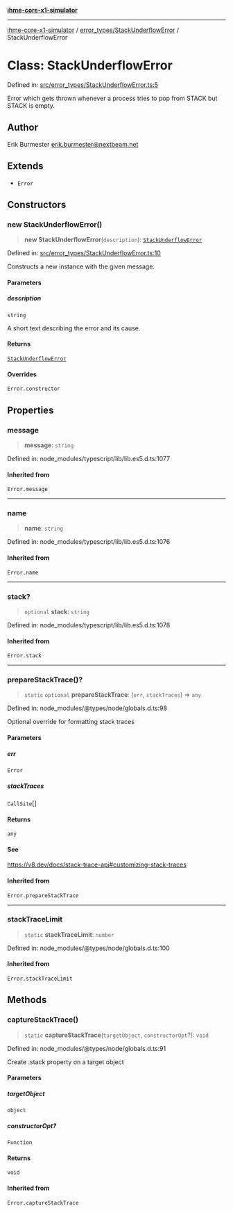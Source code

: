 [**ihme-core-x1-simulator**](../../../README.md)

***

[ihme-core-x1-simulator](../../../modules.md) / [error\_types/StackUnderflowError](../README.md) / StackUnderflowError

# Class: StackUnderflowError

Defined in: [src/error\_types/StackUnderflowError.ts:5](https://github.com/ProgrammIt/CPU-Simulator/blob/7552359f9aa6207ad192c9a5fcb9c9063dd40c2c/src/error_types/StackUnderflowError.ts#L5)

Error which gets thrown whenever a process tries to pop from STACK but STACK is empty.

## Author

Erik Burmester <erik.burmester@nextbeam.net>

## Extends

- `Error`

## Constructors

### new StackUnderflowError()

> **new StackUnderflowError**(`description`): [`StackUnderflowError`](StackUnderflowError.md)

Defined in: [src/error\_types/StackUnderflowError.ts:10](https://github.com/ProgrammIt/CPU-Simulator/blob/7552359f9aa6207ad192c9a5fcb9c9063dd40c2c/src/error_types/StackUnderflowError.ts#L10)

Constructs a new instance with the given message.

#### Parameters

##### description

`string`

A short text describing the error and its cause.

#### Returns

[`StackUnderflowError`](StackUnderflowError.md)

#### Overrides

`Error.constructor`

## Properties

### message

> **message**: `string`

Defined in: node\_modules/typescript/lib/lib.es5.d.ts:1077

#### Inherited from

`Error.message`

***

### name

> **name**: `string`

Defined in: node\_modules/typescript/lib/lib.es5.d.ts:1076

#### Inherited from

`Error.name`

***

### stack?

> `optional` **stack**: `string`

Defined in: node\_modules/typescript/lib/lib.es5.d.ts:1078

#### Inherited from

`Error.stack`

***

### prepareStackTrace()?

> `static` `optional` **prepareStackTrace**: (`err`, `stackTraces`) => `any`

Defined in: node\_modules/@types/node/globals.d.ts:98

Optional override for formatting stack traces

#### Parameters

##### err

`Error`

##### stackTraces

`CallSite`[]

#### Returns

`any`

#### See

https://v8.dev/docs/stack-trace-api#customizing-stack-traces

#### Inherited from

`Error.prepareStackTrace`

***

### stackTraceLimit

> `static` **stackTraceLimit**: `number`

Defined in: node\_modules/@types/node/globals.d.ts:100

#### Inherited from

`Error.stackTraceLimit`

## Methods

### captureStackTrace()

> `static` **captureStackTrace**(`targetObject`, `constructorOpt`?): `void`

Defined in: node\_modules/@types/node/globals.d.ts:91

Create .stack property on a target object

#### Parameters

##### targetObject

`object`

##### constructorOpt?

`Function`

#### Returns

`void`

#### Inherited from

`Error.captureStackTrace`
